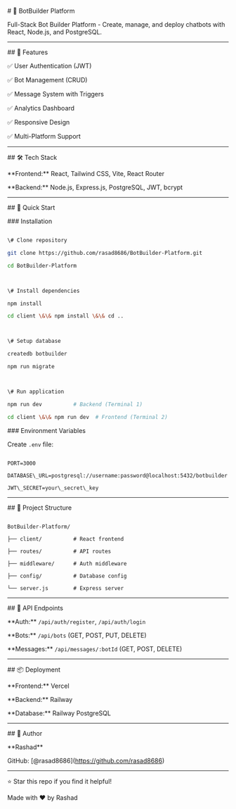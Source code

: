 \# 🤖 BotBuilder Platform



Full-Stack Bot Builder Platform - Create, manage, and deploy chatbots with React, Node.js, and PostgreSQL.



---



\## 🌟 Features



✅ User Authentication (JWT)  

✅ Bot Management (CRUD)  

✅ Message System with Triggers  

✅ Analytics Dashboard  

✅ Responsive Design  

✅ Multi-Platform Support  



---



\## 🛠️ Tech Stack



\*\*Frontend:\*\* React, Tailwind CSS, Vite, React Router  

\*\*Backend:\*\* Node.js, Express.js, PostgreSQL, JWT, bcrypt  



---



\## 🚀 Quick Start



\### Installation

```bash

\# Clone repository

git clone https://github.com/rasad8686/BotBuilder-Platform.git

cd BotBuilder-Platform



\# Install dependencies

npm install

cd client \&\& npm install \&\& cd ..



\# Setup database

createdb botbuilder

npm run migrate



\# Run application

npm run dev          # Backend (Terminal 1)

cd client \&\& npm run dev  # Frontend (Terminal 2)

```



\### Environment Variables



Create `.env` file:

```

PORT=3000

DATABASE\_URL=postgresql://username:password@localhost:5432/botbuilder

JWT\_SECRET=your\_secret\_key

```



---



\## 📁 Project Structure

```

BotBuilder-Platform/

├── client/          # React frontend

├── routes/          # API routes

├── middleware/      # Auth middleware

├── config/          # Database config

└── server.js        # Express server

```



---



\## 🔐 API Endpoints



\*\*Auth:\*\* `/api/auth/register`, `/api/auth/login`  

\*\*Bots:\*\* `/api/bots` (GET, POST, PUT, DELETE)  

\*\*Messages:\*\* `/api/messages/:botId` (GET, POST, DELETE)  



---



\## 📦 Deployment



\*\*Frontend:\*\* Vercel  

\*\*Backend:\*\* Railway  

\*\*Database:\*\* Railway PostgreSQL  



---



\## 👤 Author



\*\*Rashad\*\*  

GitHub: \[@rasad8686](https://github.com/rasad8686)



---



⭐ Star this repo if you find it helpful!



Made with ❤️ by Rashad

